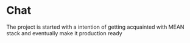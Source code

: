 # Chat
The project is started with a intention of getting acquainted with MEAN stack and eventually make it production ready
